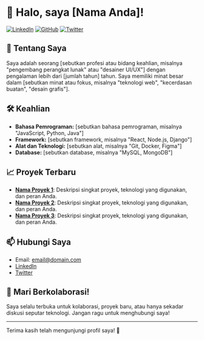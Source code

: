 # 👋 Halo, saya [Nama Anda]!

[![LinkedIn](https://img.shields.io/badge/LinkedIn-Profile-blue)](https://www.linkedin.com/in/username) 
[![GitHub](https://img.shields.io/badge/GitHub-Profile-black)](https://github.com/username) 
[![Twitter](https://img.shields.io/badge/Twitter-@username-1DA1F2)](https://twitter.com/username)

## 🌟 Tentang Saya
Saya adalah seorang [sebutkan profesi atau bidang keahlian, misalnya "pengembang perangkat lunak" atau "desainer UI/UX"] dengan pengalaman lebih dari [jumlah tahun] tahun. Saya memiliki minat besar dalam [sebutkan minat atau fokus, misalnya "teknologi web", "kecerdasan buatan", "desain grafis"].

## 🛠️ Keahlian
- **Bahasa Pemrograman:** [sebutkan bahasa pemrograman, misalnya "JavaScript, Python, Java"]
- **Framework:** [sebutkan framework, misalnya "React, Node.js, Django"]
- **Alat dan Teknologi:** [sebutkan alat, misalnya "Git, Docker, Figma"]
- **Database:** [sebutkan database, misalnya "MySQL, MongoDB"]

## 📈 Proyek Terbaru
- **[Nama Proyek 1](link_proyek_1)**: Deskripsi singkat proyek, teknologi yang digunakan, dan peran Anda.
- **[Nama Proyek 2](link_proyek_2)**: Deskripsi singkat proyek, teknologi yang digunakan, dan peran Anda.
- **[Nama Proyek 3](link_proyek_3)**: Deskripsi singkat proyek, teknologi yang digunakan, dan peran Anda.

## 📫 Hubungi Saya
- Email: [email@domain.com](mailto:email@domain.com)
- [LinkedIn](https://www.linkedin.com/in/username)
- [Twitter](https://twitter.com/username)

## 💬 Mari Berkolaborasi!
Saya selalu terbuka untuk kolaborasi, proyek baru, atau hanya sekadar diskusi seputar teknologi. Jangan ragu untuk menghubungi saya!

---

Terima kasih telah mengunjungi profil saya! 🚀
